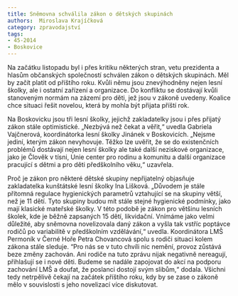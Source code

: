 ```yaml
---
title: Sněmovna schválila zákon o dětských skupinách
authors:  Miroslava Krajíčková
category: zpravodajství
tags: 
- 45-2014
- Boskovice
---
```

Na začátku listopadu byl i přes kritiku některých stran, vetu prezidenta a hlasům občanských společností schválen zákon o dětských skupinách. Měl by začít platit od příštího roku. Kvůli němu jsou znevýhodněny nejen lesní školky, ale i ostatní zařízení a organizace. Do konfliktu se dostávají kvůli stanoveným normám na zázemí pro děti, jež jsou v zákoně uvedeny. Koalice chce situaci  řešit novelou, která by mohla být přijata příští rok. 

Na Boskovicku jsou tři lesní školky, jejichž zakladatelky jsou i přes přijatý zákon stále optimistické. „Nezbývá než čekat a věřit,“ uvedla Gabriela Vajčnerová, koordinátorka lesní školky Jinánek v Boskovicích. „Nejsme jediní, kterým zákon nevyhovuje. Těžko lze uvěřit, že se do existenčních problémů dostávají nejen lesní školky ale také další neziskové organizace, jako je Člověk v tísni, Unie center pro rodinu a komunitu a další organizace pracující s dětmi a pro děti předškolního věku,“ uzavřela. 

Proč je zákon pro některé dětské skupiny nepřijatelný objasňuje zakladatelka kunštátské lesní školky Ina Lišková. „Důvodem je stále přítomná regulace hygienických parametrů vztahující se na skupiny větší, než je 11 dětí. Tyto skupiny budou mít stále stejné hygienické podmínky, jako mají klasické mateřské školky. V této podobě je zákon pro většinu lesních školek, kde je běžně zapsaných 15 dětí, likvidační. Vnímáme jako velmi důležité, aby sněmovna novelizovala daný zákon a vyšla tak vstříc poptávce rodičů po variabilitě v předškolním vzdělávání,“ uvedla. Koordinátora LMŠ Permoník v Černé Hoře Petra Chovancová spolu s rodiči situaci kolem zákona stále sleduje. “Pro nás se v tuto chvíli nic nemění, provoz zůstává beze změny zachován. Ani rodiče na tuto zprávu nijak negativně nereagují, přihlašují se i nové děti. Budeme se nadále zapojovat do akcí na podporu zachování LMŠ a doufat, že poslanci dostojí svým slibům,“ dodala. Všichni tedy netrpělivě čekají na začátek příštího roku, kdy by se zase o zákoně mělo v souvislosti s jeho novelizací více diskutovat.
